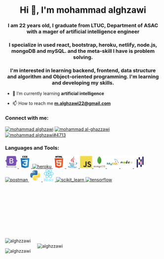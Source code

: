 <h1 align="center">Hi 👋, I'm mohammad alghzawi</h1>
<h3 align="center">I am 22 years old, I graduate from LTUC, Department of ASAC with a mager of artificial intelligence engineer</h3>
<h3 align="center"> I specialize in used react, bootstrap, heroku, netlify, node.js, mongoDB and mySQL. and the meta-skill I have is problem solving.</h3>
<h3 align="center">I'm interested in learning backend, frontend, data structure and algorithm and Object-oriented programming. I'm learning and developing my skills.</h3>




- 🌱 I’m currently learning **artificial intelligence**

- 📫 How to reach me **m.alghzawi22@gmail.com**

<h3 align="left">Connect with me:</h3>
<p align="left">
<a href="https://linkedin.com/in/mohammad alghzawi" target="blank"><img align="center" src="https://raw.githubusercontent.com/rahuldkjain/github-profile-readme-generator/master/src/images/icons/Social/linked-in-alt.svg" alt="mohammad alghzawi" height="30" width="40" /></a>
<a href="https://kaggle.com/mohammad al-ghazzawi" target="blank"><img align="center" src="https://raw.githubusercontent.com/rahuldkjain/github-profile-readme-generator/master/src/images/icons/Social/kaggle.svg" alt="mohammad al-ghazzawi" height="30" width="40" /></a>
<a href="https://discord.gg/mohammad alghzawi#4713" target="blank"><img align="center" src="https://raw.githubusercontent.com/rahuldkjain/github-profile-readme-generator/master/src/images/icons/Social/discord.svg" alt="mohammad alghzawi#4713" height="30" width="40" /></a>
</p>

<h3 align="left">Languages and Tools:</h3>
<p align="left"> <a href="https://getbootstrap.com" target="_blank" rel="noreferrer"> <img src="https://raw.githubusercontent.com/devicons/devicon/master/icons/bootstrap/bootstrap-plain-wordmark.svg" alt="bootstrap" width="40" height="40"/> </a> <a href="https://www.w3schools.com/css/" target="_blank" rel="noreferrer"> <img src="https://raw.githubusercontent.com/devicons/devicon/master/icons/css3/css3-original-wordmark.svg" alt="css3" width="40" height="40"/> </a> <a href="https://heroku.com" target="_blank" rel="noreferrer"> <img src="https://www.vectorlogo.zone/logos/heroku/heroku-icon.svg" alt="heroku" width="40" height="40"/> </a> <a href="https://www.w3.org/html/" target="_blank" rel="noreferrer"> <img src="https://raw.githubusercontent.com/devicons/devicon/master/icons/html5/html5-original-wordmark.svg" alt="html5" width="40" height="40"/> </a> <a href="https://www.java.com" target="_blank" rel="noreferrer"> <img src="https://raw.githubusercontent.com/devicons/devicon/master/icons/java/java-original.svg" alt="java" width="40" height="40"/> </a> <a href="https://developer.mozilla.org/en-US/docs/Web/JavaScript" target="_blank" rel="noreferrer"> <img src="https://raw.githubusercontent.com/devicons/devicon/master/icons/javascript/javascript-original.svg" alt="javascript" width="40" height="40"/> </a> <a href="https://www.mongodb.com/" target="_blank" rel="noreferrer"> <img src="https://raw.githubusercontent.com/devicons/devicon/master/icons/mongodb/mongodb-original-wordmark.svg" alt="mongodb" width="40" height="40"/> </a> <a href="https://www.mysql.com/" target="_blank" rel="noreferrer"> <img src="https://raw.githubusercontent.com/devicons/devicon/master/icons/mysql/mysql-original-wordmark.svg" alt="mysql" width="40" height="40"/> </a> <a href="https://nodejs.org" target="_blank" rel="noreferrer"> <img src="https://raw.githubusercontent.com/devicons/devicon/master/icons/nodejs/nodejs-original-wordmark.svg" alt="nodejs" width="40" height="40"/> </a> <a href="https://pandas.pydata.org/" target="_blank" rel="noreferrer"> <img src="https://raw.githubusercontent.com/devicons/devicon/2ae2a900d2f041da66e950e4d48052658d850630/icons/pandas/pandas-original.svg" alt="pandas" width="40" height="40"/> </a> <a href="https://postman.com" target="_blank" rel="noreferrer"> <img src="https://www.vectorlogo.zone/logos/getpostman/getpostman-icon.svg" alt="postman" width="40" height="40"/> </a> <a href="https://www.python.org" target="_blank" rel="noreferrer"> <img src="https://raw.githubusercontent.com/devicons/devicon/master/icons/python/python-original.svg" alt="python" width="40" height="40"/> </a> <a href="https://reactjs.org/" target="_blank" rel="noreferrer"> <img src="https://raw.githubusercontent.com/devicons/devicon/master/icons/react/react-original-wordmark.svg" alt="react" width="40" height="40"/> </a> <a href="https://scikit-learn.org/" target="_blank" rel="noreferrer"> <img src="https://upload.wikimedia.org/wikipedia/commons/0/05/Scikit_learn_logo_small.svg" alt="scikit_learn" width="40" height="40"/> </a> <a href="https://www.tensorflow.org" target="_blank" rel="noreferrer"> <img src="https://www.vectorlogo.zone/logos/tensorflow/tensorflow-icon.svg" alt="tensorflow" width="40" height="40"/> </a> </p>

<br>
<br>
<br>
<br>

<link rel="stylesheet" href="./style.css">
<div class="cube-wrapper">
    <div class="cube">
        <div class="item one"></div>
        <dec class="item two" ></dec>
        <dec class="item three" ></dec>
        <dec class="item four" ></dec>
        <dec class="item five" ></dec>
        <dec class="item six" ></dec>
    </div>
</div>

<br>
<br>
<br>
<br>
<br>

<p><img align="left" width="400" src="https://github-readme-stats.vercel.app/api/top-langs?username=alghzzawi&show_icons=true&locale=en&layout=compact" alt="alghzzawi" /></p>

<p>&nbsp;<img align="right" width="400" src="https://github-readme-stats.vercel.app/api?username=alghzzawi&show_icons=true&locale=en" alt="alghzzawi" /></p>

<p><img align="center" src="https://github-readme-streak-stats.herokuapp.com/?user=alghzzawi&" alt="alghzzawi" /></p>